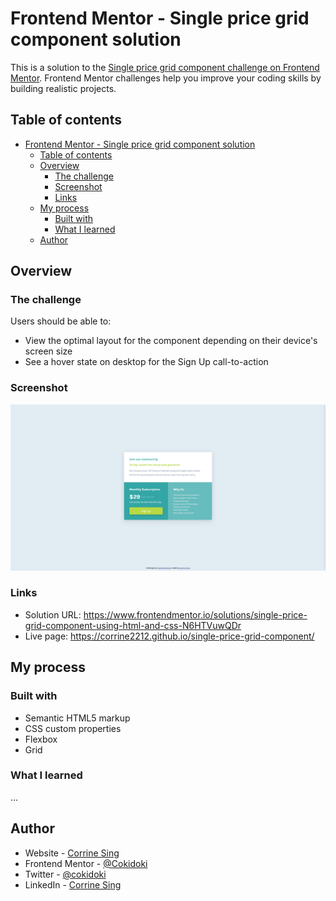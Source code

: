 # Frontend Mentor - Single price grid component solution

This is a solution to the [Single price grid component challenge on Frontend Mentor](https://www.frontendmentor.io/challenges/single-price-grid-component-5ce41129d0ff452fec5abbbc). Frontend Mentor challenges help you improve your coding skills by building realistic projects. 

## Table of contents

- [Frontend Mentor - Single price grid component solution](#frontend-mentor---single-price-grid-component-solution)
  - [Table of contents](#table-of-contents)
  - [Overview](#overview)
    - [The challenge](#the-challenge)
    - [Screenshot](#screenshot)
    - [Links](#links)
  - [My process](#my-process)
    - [Built with](#built-with)
    - [What I learned](#what-i-learned)
  - [Author](#author)


## Overview

### The challenge

Users should be able to:

- View the optimal layout for the component depending on their device's screen size
- See a hover state on desktop for the Sign Up call-to-action

### Screenshot

![](./images/Frontend%20Mentor%20_%20Single%20Price%20Grid%20Component.png)

### Links

- Solution URL: https://www.frontendmentor.io/solutions/single-price-grid-component-using-html-and-css-N6HTVuwQDr
- Live page: https://corrine2212.github.io/single-price-grid-component/

## My process

### Built with

- Semantic HTML5 markup
- CSS custom properties
- Flexbox
- Grid


### What I learned

...

## Author

- Website - [Corrine Sing](https://www.your-site.com)
- Frontend Mentor - [@Cokidoki](https://www.frontendmentor.io/profile/Cokidoki)
- Twitter - [@cokidoki](https://www.twitter.com/cokidoki)
- LinkedIn - [Corrine Sing](https://www.linkedin.com/in/corrine-sing-a27735b2/)